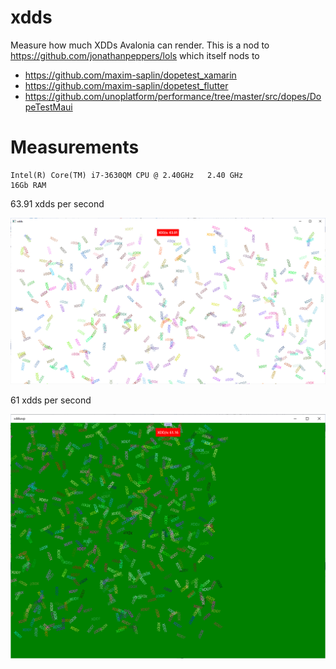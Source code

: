 # xdds

Measure how much XDDs Avalonia can render. This is a nod to https://github.com/jonathanpeppers/lols which itself nods to
- https://github.com/maxim-saplin/dopetest_xamarin
- https://github.com/maxim-saplin/dopetest_flutter
- https://github.com/unoplatform/performance/tree/master/src/dopes/DopeTestMaui

# Measurements

```
Intel(R) Core(TM) i7-3630QM CPU @ 2.40GHz   2.40 GHz
16Gb RAM
```

63.91 xdds per second

<img src="docs/measurements.png" width="600" />

61 xdds per second

<img src="docs/uwp_measurements.png" width="600" />

